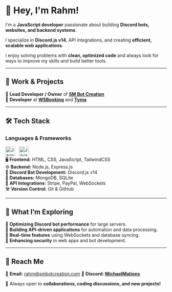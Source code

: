 <!-- ## Hi there 👋 --!>

<!--
**MichaelMations/MichaelMations** is a ✨ _special_ ✨ repository because its `README.md` (this file) appears on your GitHub profile.

Here are some ideas to get you started:

- 🔭 I’m currently working on ...
- 🌱 I’m currently learning ...
- 👯 I’m looking to collaborate on ...
- 🤔 I’m looking for help with ...
- 💬 Ask me about ...
- 📫 How to reach me: ...
- 😄 Pronouns: ...
- ⚡ Fun fact: ...
-->

# 👋 Hey, I'm Rahm!  

I'm a **JavaScript developer** passionate about building **Discord bots, websites, and backend systems**.  

I specialize in **Discord.js v14**, API integrations, and creating **efficient, scalable web applications**.  

I enjoy solving problems with **clean, optimized code** and always look for ways to improve my skills and build better tools.  

---

## 💼 Work & Projects  
🔹 **Lead Developer / Owner** of **[SM Bot Creation](https://github.com/SM-Bot-Creation)**  
🔹 **Developer** at **[WSBooking](https://github.com/WolfietteStudios)** and **[Tyma](https://github.com/Tyma-Labs)**  

---

## 🛠 Tech Stack  
### **Languages & Frameworks**  
<img align="left" alt="Java" width="30px" style="padding-right:10;" src="https://cdn.jsdelivr.net/gh/devicons/devicon@latest/icons/javascript/javascript-original.svg" />
<img align="left" alt="Java" width="30px" style="padding-right:10;" src="https://cdn.jsdelivr.net/gh/devicons/devicon@latest/icons/html5/html5-original.svg" />       
<br />


🖥 **Frontend:** HTML, CSS, JavaScript, TailwindCSS  
⚙️ **Backend:** Node.js, Express.js  
🤖 **Discord Bot Development:** Discord.js v14  
💾 **Databases:** MongoDB, SQLite  
🔗 **API Integrations:** Stripe, PayPal, WebSockets  
🛠 **Version Control:** Git & GitHub  

---

## 🌱 What I’m Exploring  
🔹 **Optimizing Discord bot performance** for large servers.  
🔹 **Building API-driven applications** for automation and data processing.  
🔹 **Real-time features** using WebSockets and database syncing.  
🔹 **Enhancing security** in web apps and bot development.  

---

## 📩 Reach Me  
📧 **Email:** [rahm@smbotcreation.com](mailto:rahm@smbotcreation.com) 
💬 **Discord: [MichaelMations](https://discord.com/users/712381962341449769)**  

🚀 Always open to **collaborations, coding discussions, and new projects!**  
